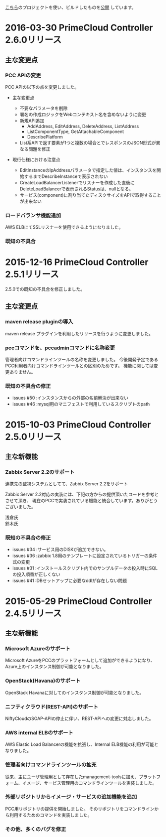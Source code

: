 
[こちら](https://github.com/primecloud-controller-org/primecloud-controller-build)のプロジェクトを使い、ビルドしたものを[公開](http://www.primecloud-controller.org/download.html)
しています。

2016-03-30 PrimeCloud Controller 2.6.0リリース
============================================

## 主な変更点

### PCC APIの変更

PCC APIの以下の点を変更しました。

* 主な変更点
    * 不要なパラメータを削除
    * 署名の作成ロジックをWebコンテキスト名を含めないように変更
    * 新規API追加
        * AddAddress, EditAddress, DeleteAddress, ListAddress
        * ListComponentType, GetAttachableComponent
        * DescribePlatform
    * List系APIで返す要素が1つと複数の場合とでレスポンスのJSON形式が異なる問題を修正

* 現行仕様における注意点
    * EditInstanceのIpAddressパラメータで指定した値は、インスタンスを開始するまでDescribeInstanceで表示されない
    * CreateLoadBalancerListenerでリスナーを作成した直後にDeleteLoadBalancerで表示されるStatusは、nullとなる。
    * サービス(component)に割り当てたディスクサイズをAPIで取得することが出来ない

### ロードバランサ機能追加

AWS ELBにてSSLリスナーを使用できるようになりました。

### 既知の不具合



2015-12-16 PrimeCloud Controller 2.5.1リリース
============================================

2.5.0での既知の不具合を修正しました。

## 主な変更点

### maven release pluginの導入
maven release プラグインを利用したリリースを行うように変更しました。

### pccコマンドを、pccadminコマンドに名称変更
管理者向けコマンドラインツールの名称を変更しました。
今後開発予定であるPCC利用者向けコマンドラインツールとの区別のためです。
機能に関しては変更ありません。

### 既知の不具合の修正

* issues #50 :インスタンスからの外部の名前解決が出来ない
* issues #46 :mysql用のマニフェストで利用しているスクリプトのpath


2015-10-03 PrimeCloud Controller 2.5.0リリース
============================================

## 主な新機能

### Zabbix Server 2.2のサポート

連携先の監視システムとしてて、Zabbix Server 2.2をサポート

Zabbix Server 2.2対応の実装には、下記の方からの提供頂いたコードを参考とさせて頂き、
現在のPCCで実装されている機能と統合しています。ありがとうございました。

浅倉氏  
鈴木氏  


### 既知の不具合の修正

* issues #34 :サービス用のDISKが追加できない。
* issues #36 :zabbix 1.8用のテンプレートに設定されているトリガーの条件式の変更
* issues #31 :インストールスクリプト内でのサンプルデータの投入時にSQLの投入順番が正しくない
* issues #41 :DBセットアップに必要なddlが存在しない問題




2015-05-29 PrimeCloud Controller 2.4.5リリース
==============================================

主な新機能
----------

### Microsoft Azureのサポート

Microsoft AzureをPCCのプラットフォームとして追加ができるようになり、Azure上のインスタンス制御が可能となりました。

### OpenStack(Havana)のサポート

OpenStack Havanaに対してのインスタンス制御が可能となりました。

### ニフティクラウド(REST-API)のサポート

NiftyCloudのSOAP-APIの停止に伴い、REST-APIへの変更に対応しました。

### AWS internal ELBのサポート

AWS Elastic Load Balancerの機能を拡張し、Internal ELB機能の利用が可能となりました。

### 管理者向けコマンドラインツールの拡充

従来、主にユーザ管理用として存在したmanagement-toolsに加え、プラットフォーム、イメージ、サービス管理用のコマンドラインツールを実装しました。

### 外部リポジトリからイメージ・サービスの追加機能を追加

PCC用リポジトリの提供を開始しました。
そのリポジトリをコマンドラインから利用するためのコマンドを実装しました。

### その他、多くのバグを修正

